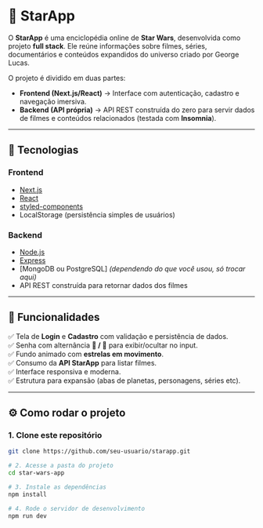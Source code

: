 # 🌌 StarApp

O **StarApp** é uma enciclopédia online de **Star Wars**, desenvolvida como projeto **full stack**. Ele reúne informações sobre filmes, séries, documentários e conteúdos expandidos do universo criado por George Lucas.

O projeto é dividido em duas partes:  
- **Frontend (Next.js/React)** → Interface com autenticação, cadastro e navegação imersiva.  
- **Backend (API própria)** → API REST construída do zero para servir dados de filmes e conteúdos relacionados (testada com **Insomnia**).


---

## 🚀 Tecnologias

### Frontend
- [Next.js](https://nextjs.org/)  
- [React](https://react.dev/)  
- [styled-components](https://styled-components.com/)  
- LocalStorage (persistência simples de usuários)  

### Backend
- [Node.js](https://nodejs.org/)  
- [Express](https://expressjs.com/)  
- [MongoDB ou PostgreSQL] *(dependendo do que você usou, só trocar aqui)*  
- API REST construída para retornar dados dos filmes  

---

## 📸 Funcionalidades

✅ Tela de **Login** e **Cadastro** com validação e persistência de dados.  
✅ Senha com alternância **🙈 / 🙉** para exibir/ocultar no input.  
✅ Fundo animado com **estrelas em movimento**.  
✅ Consumo da **API StarApp** para listar filmes.  
✅ Interface responsiva e moderna.  
✅ Estrutura para expansão (abas de planetas, personagens, séries etc).  

---

## ⚙️ Como rodar o projeto

### 1. Clone este repositório
```bash
git clone https://github.com/seu-usuario/starapp.git

# 2. Acesse a pasta do projeto
cd star-wars-app

# 3. Instale as dependências
npm install

# 4. Rode o servidor de desenvolvimento
npm run dev
